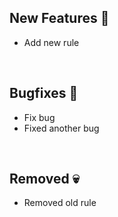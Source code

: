 ## New Features :partying_face:

* Add new rule

<br>

## Bugfixes :bug:

* Fix bug
* Fixed another bug

<br>

## Removed :skull:

* Removed old rule
